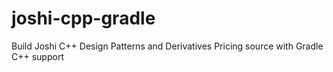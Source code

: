 joshi-cpp-gradle
================

Build Joshi C++ Design Patterns and Derivatives Pricing source with Gradle C++ support
